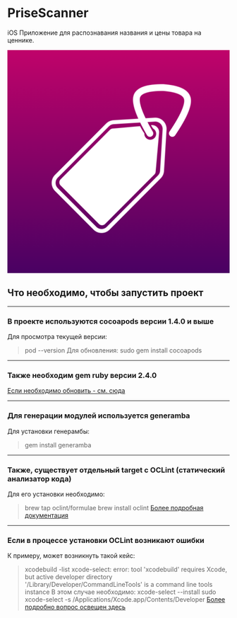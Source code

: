 # PriseScanner
iOS Приложение для распознавания названия и цены товара на ценнике.

![app icon](https://github.com/chausovSurfStudio/PriceScanner/blob/master/PriceScanner/Resourses/Assets.xcassets/AppIcon.appiconset/Icon.png)


## Что необходимо, чтобы запустить проект

---


### В проекте используются cocoapods версии 1.4.0 и выше
Для просмотра текущей версии:
> pod --version
Для обновления:
> sudo gem install cocoapods

---

### Также необходим gem ruby версии 2.4.0
[Если необходимо обновить - см. сюда](https://stackoverflow.com/questions/38194032/how-to-update-ruby-version-2-0-0-to-the-latest-version-in-mac-osx-yosemite)

---

### Для генерации модулей используется generamba
Для установки генерамбы:
> gem install generamba

---

### Также, существует отдельный target с OCLint (статический анализатор кода)
Для его установки необходимо:
> brew tap oclint/formulae
> brew install oclint
[Более подробная документация](http://oclint-docs.readthedocs.io/en/stable/intro/homebrew.html)

---

### Если в процессе установки OCLint возникают ошибки
К примеру, может возникнуть такой кейс:
> xcodebuild -list
> xcode-select: error: tool 'xcodebuild' requires Xcode, but active developer directory '/Library/Developer/CommandLineTools' is a command line tools instance
В этом случае необходимо:
> xcode-select --install
> sudo xcode-select -s /Applications/Xcode.app/Contents/Developer
[Более подробно вопрос освещен здесь](https://github.com/nodejs/node-gyp/issues/569)